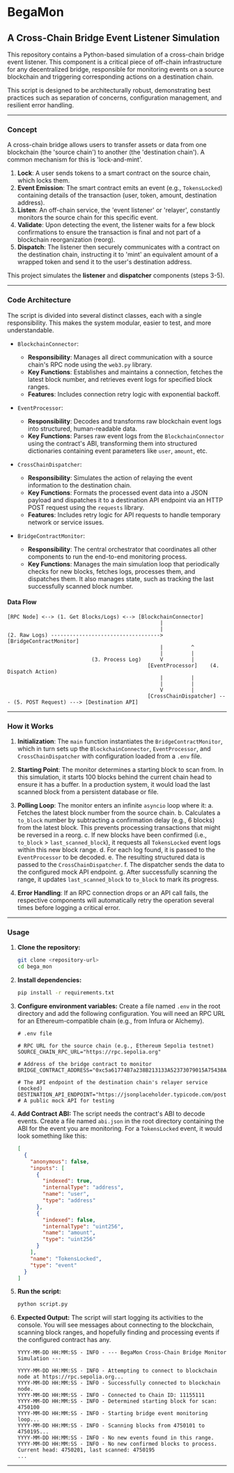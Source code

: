 # BegaMon
## A Cross-Chain Bridge Event Listener Simulation

This repository contains a Python-based simulation of a cross-chain bridge event listener. This component is a critical piece of off-chain infrastructure for any decentralized bridge, responsible for monitoring events on a source blockchain and triggering corresponding actions on a destination chain.

This script is designed to be architecturally robust, demonstrating best practices such as separation of concerns, configuration management, and resilient error handling.

---

### Concept

A cross-chain bridge allows users to transfer assets or data from one blockchain (the 'source chain') to another (the 'destination chain'). A common mechanism for this is 'lock-and-mint'.

1.  **Lock**: A user sends tokens to a smart contract on the source chain, which locks them.
2.  **Event Emission**: The smart contract emits an event (e.g., `TokensLocked`) containing details of the transaction (user, token, amount, destination address).
3.  **Listen**: An off-chain service, the 'event listener' or 'relayer', constantly monitors the source chain for this specific event.
4.  **Validate**: Upon detecting the event, the listener waits for a few block confirmations to ensure the transaction is final and not part of a blockchain reorganization (reorg).
5.  **Dispatch**: The listener then securely communicates with a contract on the destination chain, instructing it to 'mint' an equivalent amount of a wrapped token and send it to the user's destination address.

This project simulates the **listener** and **dispatcher** components (steps 3-5).

---

### Code Architecture

The script is divided into several distinct classes, each with a single responsibility. This makes the system modular, easier to test, and more understandable.

*   `BlockchainConnector`:
    *   **Responsibility**: Manages all direct communication with a source chain's RPC node using the `web3.py` library.
    *   **Key Functions**: Establishes and maintains a connection, fetches the latest block number, and retrieves event logs for specified block ranges.
    *   **Features**: Includes connection retry logic with exponential backoff.

*   `EventProcessor`:
    *   **Responsibility**: Decodes and transforms raw blockchain event logs into structured, human-readable data.
    *   **Key Functions**: Parses raw event logs from the `BlockchainConnector` using the contract's ABI, transforming them into structured dictionaries containing event parameters like `user`, `amount`, etc.

*   `CrossChainDispatcher`:
    *   **Responsibility**: Simulates the action of relaying the event information to the destination chain.
    *   **Key Functions**: Formats the processed event data into a JSON payload and dispatches it to a destination API endpoint via an HTTP POST request using the `requests` library.
    *   **Features**: Includes retry logic for API requests to handle temporary network or service issues.

*   `BridgeContractMonitor`:
    *   **Responsibility**: The central orchestrator that coordinates all other components to run the end-to-end monitoring process.
    *   **Key Functions**: Manages the main simulation loop that periodically checks for new blocks, fetches logs, processes them, and dispatches them. It also manages state, such as tracking the last successfully scanned block number.

#### Data Flow

```
[RPC Node] <--> (1. Get Blocks/Logs) <--> [BlockchainConnector]
                                                 |
                                                 |
(2. Raw Logs) -----------------------------------> [BridgeContractMonitor]
                                                 |         ^
                                                 |         |
                           (3. Process Log)      V         |
                                             [EventProcessor]    (4. Dispatch Action)
                                                 |         |
                                                 |         |
                                                 V         |
                                             [CrossChainDispatcher] --- (5. POST Request) ---> [Destination API]
```

---

### How it Works

1.  **Initialization**: The `main` function instantiates the `BridgeContractMonitor`, which in turn sets up the `BlockchainConnector`, `EventProcessor`, and `CrossChainDispatcher` with configuration loaded from a `.env` file.

2.  **Starting Point**: The monitor determines a starting block to scan from. In this simulation, it starts 100 blocks behind the current chain head to ensure it has a buffer. In a production system, it would load the last scanned block from a persistent database or file.

3.  **Polling Loop**: The monitor enters an infinite `asyncio` loop where it:
    a.  Fetches the latest block number from the source chain.
    b.  Calculates a `to_block` number by subtracting a confirmation delay (e.g., 6 blocks) from the latest block. This prevents processing transactions that might be reversed in a reorg.
    c.  If new blocks have been confirmed (i.e., `to_block` > `last_scanned_block`), it requests all `TokensLocked` event logs within this new block range.
    d.  For each log found, it is passed to the `EventProcessor` to be decoded.
    e.  The resulting structured data is passed to the `CrossChainDispatcher`.
    f.  The dispatcher sends the data to the configured mock API endpoint.
    g.  After successfully scanning the range, it updates `last_scanned_block` to `to_block` to mark its progress.

4.  **Error Handling**: If an RPC connection drops or an API call fails, the respective components will automatically retry the operation several times before logging a critical error.

---

### Usage

1.  **Clone the repository:**
    ```bash
    git clone <repository-url>
    cd bega_mon
    ```

2.  **Install dependencies:**
    ```bash
    pip install -r requirements.txt
    ```

3.  **Configure environment variables:**
    Create a file named `.env` in the root directory and add the following configuration. You will need an RPC URL for an Ethereum-compatible chain (e.g., from Infura or Alchemy).

    ```env
    # .env file
    
    # RPC URL for the source chain (e.g., Ethereum Sepolia testnet)
    SOURCE_CHAIN_RPC_URL="https://rpc.sepolia.org"
    
    # Address of the bridge contract to monitor
    BRIDGE_CONTRACT_ADDRESS="0xc5a61774B7a238B213133A52373079015A75438A"
    
    # The API endpoint of the destination chain's relayer service (mocked)
    DESTINATION_API_ENDPOINT="https://jsonplaceholder.typicode.com/posts" # A public mock API for testing
    ```

4.  **Add Contract ABI:**
    The script needs the contract's ABI to decode events. Create a file named `abi.json` in the root directory containing the ABI for the event you are monitoring. For a `TokensLocked` event, it would look something like this:

    ```json
    [
      {
        "anonymous": false,
        "inputs": [
          {
            "indexed": true,
            "internalType": "address",
            "name": "user",
            "type": "address"
          },
          {
            "indexed": false,
            "internalType": "uint256",
            "name": "amount",
            "type": "uint256"
          }
        ],
        "name": "TokensLocked",
        "type": "event"
      }
    ]
    ```

5.  **Run the script:**
    ```bash
    python script.py
    ```

6.  **Expected Output:**
    The script will start logging its activities to the console. You will see messages about connecting to the blockchain, scanning block ranges, and hopefully finding and processing events if the configured contract has any.

    ```
    YYYY-MM-DD HH:MM:SS - INFO - --- BegaMon Cross-Chain Bridge Monitor Simulation ---
    
    YYYY-MM-DD HH:MM:SS - INFO - Attempting to connect to blockchain node at https://rpc.sepolia.org...
    YYYY-MM-DD HH:MM:SS - INFO - Successfully connected to blockchain node.
    YYYY-MM-DD HH:MM:SS - INFO - Connected to Chain ID: 11155111
    YYYY-MM-DD HH:MM:SS - INFO - Determined starting block for scan: 4750100
    YYYY-MM-DD HH:MM:SS - INFO - Starting bridge event monitoring loop...
    YYYY-MM-DD HH:MM:SS - INFO - Scanning blocks from 4750101 to 4750195...
    YYYY-MM-DD HH:MM:SS - INFO - No new events found in this range.
    YYYY-MM-DD HH:MM:SS - INFO - No new confirmed blocks to process. Current head: 4750201, last scanned: 4750195
    ...
    ```

---